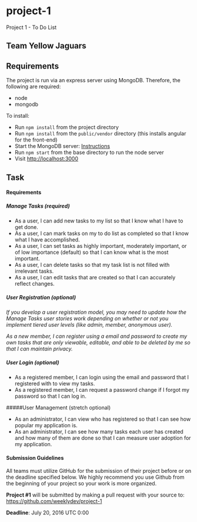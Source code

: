 # project-1
Project 1 - To Do List

## Team Yellow Jaguars

## Requirements

The project is run via an express server using MongoDB. Therefore, the following are required:

* node
* mongodb

To install:

* Run `npm install` from the project directory
* Run `npm install` from the `public/vendor` directory (this installs angular for the front-end)
* Start the MongoDB server: [Instructions](https://docs.mongodb.com/manual/tutorial/manage-mongodb-processes/)
* Run `npm start` from the base directory to run the node server
* Visit [http://localhost:3000](http://localhost:3000)

## Task

#### Requirements

##### Manage Tasks (required)

* As a user, I can add new tasks to my list so that I know what I have to get done.
* As a user, I can mark tasks on my to do list as completed so that I know what I have accomplished.
* As a user, I can set tasks as highly important, moderately important, or of low importance (default) so that I can know what is the most important.
* As a user, I can delete tasks so that my task list is not filled with irrelevant tasks.
* As a user, I can edit tasks that are created so that I can accurately reflect changes.

##### User Registration (optional)

*If you develop a user registration model, you may need to update how the Manage Tasks user stories work depending on whether or not you implement tiered user levels (like admin, member, anonymous user).*

*As a new member, I can register using a email and password to create my own tasks that are only viewable, editable, and able to be deleted by me so that I can maintain privacy.*

##### User Login (optional)

* As a registered member, I can login using the email and password that I registered with to view my tasks.
* As a registered member, I can request a password change if I forgot my password so that I can log in.

#####User Management (stretch optional)

* As an administrator, I can view who has registered so that I can see how popular my application is.
* As an administrator, I can see how many tasks each user has created and how many of them are done so that I can measure user adoption for my application.

#### Submission Guidelines

All teams must utilize GitHub for the submission of their project before or on the deadline specified below. We highly recommend you use Github from the beginning of your project so your work is more organized.

**Project #1** will be submitted by making a pull request with your source to: https://github.com/weeklydev/project-1

**Deadline**: July 20, 2016 UTC 0:00
